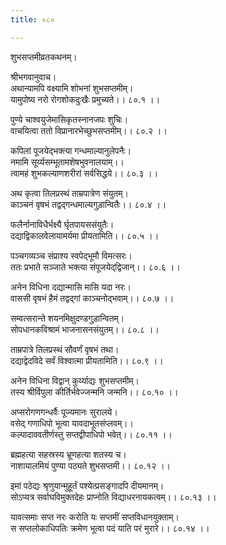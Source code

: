 ```yaml
---
title: ०८०

---
```

शुभसप्तमीव्रतकथनम्।  
  
श्रीभगवानुवाच।  
अथान्यामपि वक्ष्यामि शोभनां शुभसप्तमीम्।  
यामुपोष्य नरो रोगशोकदुःखैः प्रमुच्यते।। ८०.१ ।।  
  
पुण्ये चाश्वयुजेमासिकृतस्नानजपः शुचिः।  
वाचयित्वा ततो विप्रानारभेच्छुभसप्तमीम्।। ८०.२ ।।  
  
कपिलां पूजयेद्‌भक्त्या गन्धमाल्यानुलेपनैः।  
नमामि सूर्य्यसम्भूतामशेषभुवनालयाम्।।  
त्वामहं शुभकल्याणशरीरां सर्वसिद्धये।। ८०.३ ।।  
  
अथ कृत्वा तिलप्रस्थं ताम्रपात्रेण संयुतम्।  
काञ्चनं वृषभं तद्वद्गन्धमाल्यगुड़ान्वितैः।। ८०.४ ।।  
  
फलैर्नानाविधैर्भक्ष्यै र्घृतपायससंयुतैः।  
दद्याद्विकालवेलायामर्यमा प्रीयतामिति।। ८०.५ ।।  
  
पञ्चगव्यञ्च संप्राश्य स्वपेद्‌भूमौ विमत्सरः।  
ततः प्रभाते सञ्जाते भक्त्या संपूजयेद्‌द्विजान्।। ८०.६ ।।  
  
अनेन विधिना दद्यान्मासि मासि यदा नरः।  
वाससी वृषभं हैमं तद्वद्गां काञ्चनोद्भवाम्।। ८०.७ ।।  
  
सम्वत्सरान्ते शयनमिक्षुदण्डगुड़ान्वितम्।  
सोपधानकविश्रामं भाजनासनसंयुतम्।। ८०.८ ।।  
  
ताम्रपात्रे तिलप्रस्थं सौवर्णं वृषभं तथा।  
दद्याद्वेदविदे सर्वं विश्वात्मा प्रीयतामिति।। ८०.९ ।।  
  
अनेन विधिना विद्वान् कुर्य्याद्यः शुभसप्तमीम्।  
तस्य श्रीर्विपुला कीर्तिर्भवेज्जन्मनि जन्मनि।। ८०.१० ।।  
  
अप्सरोगणगन्धर्वैः पूज्यमानः सुरालये।  
वसेद् गणाधिपो भूत्वा यावदाभूतसंप्लवम्।।  
कल्पादाववतीर्णस्तु सप्तद्वीपाधिपो भवेत्।। ८०.११ ।।  
  
ब्रह्महत्या सहस्रस्य भ्रूणहत्या शतस्य च।  
नाशायालमियं पुण्या पठ्यते शुभसप्तमी।। ८०.१२ ।।  
  
इमां पठेद्यः श्रृणुयान्मुहूर्तं पश्येत्प्रसङ्गादपि दीयमानम्।  
सोऽप्यत्र सर्वाघविमुक्तदेहः प्राप्नोति विद्याधरनायकत्वम्।। ८०.१३ ।।  
  
यावत्समाः सप्त नरः करोति यः सप्तमीं सप्तविधानयुक्ताम्।  
स सप्तलोकाधिपतिः क्रमेण भूत्वा पदं याति परं मुरारे।। ८०.१४ ।।